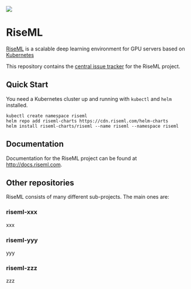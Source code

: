 <img src="https://cdn.riseml.com/img/banner_github.png" />

# RiseML

[RiseML](https://riseml.com) is a scalable deep learning environment for GPU servers based on [Kubernetes](https://kubernetes.io)

This repository contains the [central issue tracker](https://github.com/riseml/riseml/issues) for the RiseML
project.

## Quick Start

You need a Kubernetes cluster up and running with ```kubectl``` and ```helm``` installed.

```
kubectl create namespace riseml
helm repo add riseml-charts https://cdn.riseml.com/helm-charts
helm install riseml-charts/riseml --name riseml --namespace riseml
```

## Documentation

Documentation for the RiseML project can be found at
<http://docs.riseml.com>.

## Other repositories

RiseML consists of many different sub-projects. The main ones are:

### riseml-xxx

xxx

### riseml-yyy

yyy

### riseml-zzz

zzz
